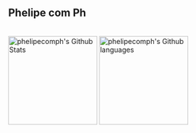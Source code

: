 ## Phelipe com Ph
<br/>
<div style="display: inline_block">
  <img height="180em" align="center" alt="phelipecomph's Github Stats" src=https://github-readme-stats.vercel.app/api?username=phelipecomph&show_icons=true&theme=dracula>
  <img height="180em" align="center" alt="phelipecomph's Github languages" src="https://github-readme-stats.vercel.app/api/top-langs/?username=phelipecomph&layout=compact&theme=dracula"/>
</div>

<!--
**phelipecomph/phelipecomph** is a ✨ _special_ ✨ repository because its `README.md` (this file) appears on your GitHub profile.

Here are some ideas to get you started:

- 🔭 I’m currently working on ...
- 🌱 I’m currently learning ...
- 👯 I’m looking to collaborate on ...
- 🤔 I’m looking for help with ...
- 💬 Ask me about ...
- 📫 How to reach me: ...
- 😄 Pronouns: ...
- ⚡ Fun fact: ...
-->
